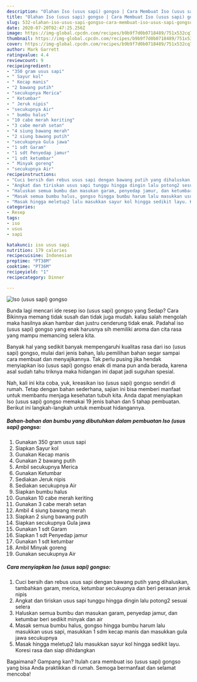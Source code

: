 ```yaml
---
description: "Olahan Iso (usus sapi) gongso | Cara Membuat Iso (usus sapi) gongso Yang Enak Dan Mudah"
title: "Olahan Iso (usus sapi) gongso | Cara Membuat Iso (usus sapi) gongso Yang Enak Dan Mudah"
slug: 532-olahan-iso-usus-sapi-gongso-cara-membuat-iso-usus-sapi-gongso-yang-enak-dan-mudah
date: 2020-07-20T02:47:25.256Z
image: https://img-global.cpcdn.com/recipes/b9b9f7d0b0718489/751x532cq70/iso-usus-sapi-gongso-foto-resep-utama.jpg
thumbnail: https://img-global.cpcdn.com/recipes/b9b9f7d0b0718489/751x532cq70/iso-usus-sapi-gongso-foto-resep-utama.jpg
cover: https://img-global.cpcdn.com/recipes/b9b9f7d0b0718489/751x532cq70/iso-usus-sapi-gongso-foto-resep-utama.jpg
author: Mark Garrett
ratingvalue: 4.4
reviewcount: 9
recipeingredient:
- "350 gram usus sapi"
- " Sayur kol"
- " Kecap manis"
- "2 bawang putih"
- "secukupnya Merica"
- " Ketumbar"
- " Jeruk nipis"
- "secukupnya Air"
- " bumbu halus"
- "10 cabe merah keriting"
- "3 cabe merah setan"
- "4 siung bawang merah"
- "2 siung bawang putih"
- "secukupnya Gula jawa"
- "1 sdt Garam"
- "1 sdt Penyedap jamur"
- "1 sdt ketumbar"
- " Minyak goreng"
- "secukupnya Air"
recipeinstructions:
- "Cuci bersih dan rebus usus sapi dengan bawang putih yang dihaluskan, tambahkan garam, merica, ketumbar secukupnya dan beri perasan jeruk nipis"
- "Angkat dan tiriskan usus sapi tunggu hingga dingin lalu potong2 sesuai selera"
- "Haluskan semua bumbu dan masukan garam, penyedap jamur, dan ketumbar beri sedikit minyak dan air"
- "Masak semua bumbu halus, gongso hingga bumbu harum lalu masukkan usus sapi, masukkan 1 sdm kecap manis dan masukkan gula jawa secukupnya"
- "Masak hingga meletup2 lalu masukkan sayur kol hingga sedikit layu. Koresi rasa dan siap dihidangkan"
categories:
- Resep
tags:
- iso
- usus
- sapi

katakunci: iso usus sapi 
nutrition: 179 calories
recipecuisine: Indonesian
preptime: "PT38M"
cooktime: "PT36M"
recipeyield: "1"
recipecategory: Dinner

---
```



![Iso (usus sapi) gongso](https://img-global.cpcdn.com/recipes/b9b9f7d0b0718489/751x532cq70/iso-usus-sapi-gongso-foto-resep-utama.jpg)

Bunda lagi mencari ide resep iso (usus sapi) gongso yang Sedap? Cara Bikinnya memang tidak susah dan tidak juga mudah. kalau salah mengolah maka hasilnya akan hambar dan justru cenderung tidak enak. Padahal iso (usus sapi) gongso yang enak harusnya sih memiliki aroma dan cita rasa yang mampu memancing selera kita.



Banyak hal yang sedikit banyak mempengaruhi kualitas rasa dari iso (usus sapi) gongso, mulai dari jenis bahan, lalu pemilihan bahan segar sampai cara membuat dan menyajikannya. Tak perlu pusing jika hendak menyiapkan iso (usus sapi) gongso enak di mana pun anda berada, karena asal sudah tahu triknya maka hidangan ini dapat jadi suguhan spesial.


Nah, kali ini kita coba, yuk, kreasikan iso (usus sapi) gongso sendiri di rumah. Tetap dengan bahan sederhana, sajian ini bisa memberi manfaat untuk membantu menjaga kesehatan tubuh kita. Anda dapat menyiapkan Iso (usus sapi) gongso memakai 19 jenis bahan dan 5 tahap pembuatan. Berikut ini langkah-langkah untuk membuat hidangannya.

<!--inarticleads1-->

##### Bahan-bahan dan bumbu yang dibutuhkan dalam pembuatan Iso (usus sapi) gongso:

1. Gunakan 350 gram usus sapi
1. Siapkan  Sayur kol
1. Gunakan  Kecap manis
1. Gunakan 2 bawang putih
1. Ambil secukupnya Merica
1. Gunakan  Ketumbar
1. Sediakan  Jeruk nipis
1. Sediakan secukupnya Air
1. Siapkan  bumbu halus
1. Gunakan 10 cabe merah keriting
1. Gunakan 3 cabe merah setan
1. Ambil 4 siung bawang merah
1. Siapkan 2 siung bawang putih
1. Siapkan secukupnya Gula jawa
1. Gunakan 1 sdt Garam
1. Siapkan 1 sdt Penyedap jamur
1. Gunakan 1 sdt ketumbar
1. Ambil  Minyak goreng
1. Gunakan secukupnya Air




<!--inarticleads2-->

##### Cara menyiapkan Iso (usus sapi) gongso:

1. Cuci bersih dan rebus usus sapi dengan bawang putih yang dihaluskan, tambahkan garam, merica, ketumbar secukupnya dan beri perasan jeruk nipis
1. Angkat dan tiriskan usus sapi tunggu hingga dingin lalu potong2 sesuai selera
1. Haluskan semua bumbu dan masukan garam, penyedap jamur, dan ketumbar beri sedikit minyak dan air
1. Masak semua bumbu halus, gongso hingga bumbu harum lalu masukkan usus sapi, masukkan 1 sdm kecap manis dan masukkan gula jawa secukupnya
1. Masak hingga meletup2 lalu masukkan sayur kol hingga sedikit layu. Koresi rasa dan siap dihidangkan




Bagaimana? Gampang kan? Itulah cara membuat iso (usus sapi) gongso yang bisa Anda praktikkan di rumah. Semoga bermanfaat dan selamat mencoba!
